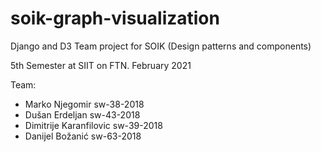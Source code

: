 # soik-graph-visualization
Django and D3 Team project for SOIK (Design patterns and components)

5th Semester at SIIT on FTN. February 2021

Team:
- Marko Njegomir sw-38-2018
- Dušan Erdeljan sw-43-2018
- Dimitrije Karanfilovic sw-39-2018
- Danijel Božanić sw-63-2018
